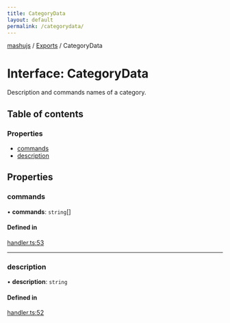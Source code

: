 ```yaml
---
title: CategoryData
layout: default
permalink: /categorydata/
---
```

[mashujs](/) / [Exports](/modules/) / CategoryData

# Interface: CategoryData

Description and commands names of a category.

## Table of contents

### Properties

- [commands](/CategoryData/#commands)
- [description](/CategoryData/#description)

## Properties

### commands

• **commands**: `string`[]

#### Defined in

[handler.ts:53](https://github.com/EpokTarren/mashu/blob/14d28f7/src/handler.ts#L53)

___

### description

• **description**: `string`

#### Defined in

[handler.ts:52](https://github.com/EpokTarren/mashu/blob/14d28f7/src/handler.ts#L52)
